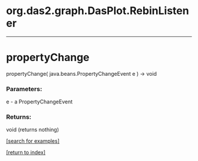 # org.das2.graph.DasPlot.RebinListener
***
<a name="propertyChange"></a>
# propertyChange
propertyChange( java.beans.PropertyChangeEvent e ) &rarr; void



### Parameters:
e - a PropertyChangeEvent

### Returns:
void (returns nothing)


<a href="https://github.com/autoplot/dev/search?q=propertyChange&unscoped_q=propertyChange">[search for examples]</a>

<a href="https://github.com/autoplot/documentation/blob/master/javadoc/index-all.md">[return to index]</a>

